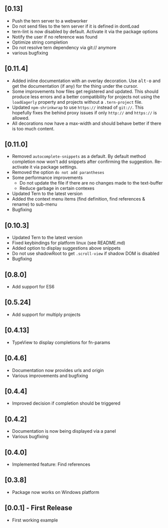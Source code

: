 ## [0.13]
- Push the tern server to a webworker
- Do not send files to the tern server if it is defined in dontLoad
- tern-lint is now disabled by default. Activate it via the package options
- Notify the user if no reference was found
- Optimize string completion
- Do not resolve tern dependency via git:// anymore
- various bugfixing

## [0.11.4]
- Added inline documentation with an overlay decoration. Use <kbd>alt-o</kbd> and get the documentation (if any) for the thing under the cursor.
- Some improvements how files get registered and updated. This should produce less errors and a better compatibility for projects not using the `loadEagerly` property and projects without a `.tern-project` file.
- Updated `npm-shrinkwrap` to use `https://` instead of `git://`. This hopefully fixes the behind proxy issues if only `http://` and `https://` is allowed.
- All decorations now have a max-width and should behave better if there is too much content.

## [0.11.0]
- Removed `autocomplete-snippets` as a default. By default method completion now won't add snippets after confirming the suggestion. Re-activate it via package settings.
- Removed the option `do not add parantheses`
- Some performance improvements
  - Do not update the file if there are no changes made to the text-buffer
  - Reduce garbage in certain contexes
- Updated Tern to the latest version
- Added the context menu items (find definition, find references & rename) to sub-menu
- Bugfixing

## [0.10.3]
- Updated Tern to the latest version
- Fixed keybindings for platform linux (see README.md)
- Added option to display suggestions above snippets
- Do not use shadowRoot to get `.scroll-view` if shadow DOM is disabled
- Bugfixing

## [0.8.0]
- Add support for ES6

## [0.5.24]
- Add support for multiply projects

## [0.4.13]
- TypeView to display completions for fn-params

## [0.4.6]
- Documentation now provides urls and origin
- Various improvements and bugfixing

## [0.4.4]
- Improved decision if completion should be triggered

## [0.4.2]
- Documentation is now being displayed via a panel
- Various bugfixing

## [0.4.0]
- Implemented feature: Find references

## [0.3.8]
- Package now works on Windows platform

## [0.0.1] - First Release
- First working example

